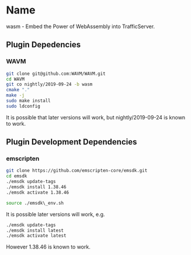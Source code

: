Name
======

wasm - Embed the Power of WebAssembly into TrafficServer.


## Plugin Depedencies

### WAVM

```bash
git clone git@github.com:WAVM/WAVM.git
cd WAVM
git co nightly/2019-09-24 -b wasm
cmake "."
make -j
sudo make install
sudo ldconfig
```

It is possible that later versions will work, but nightly/2019-09-24 is known to work.

## Plugin Development Dependencies

### emscripten

```bash
git clone https://github.com/emscripten-core/emsdk.git
cd emsdk
./emsdk update-tags
./emsdk install 1.38.46
./emsdk activate 1.38.46

source ./emsdk\_env.sh
```

It is possible later versions will work, e.g.

```bash
./emsdk update-tags
./emsdk install latest
./emsdk activate latest
```

However 1.38.46 is known to work.

